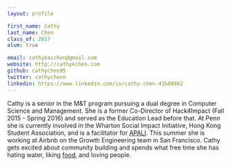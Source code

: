 ```yaml
---
layout: profile

first_name: Cathy
last_name: Chen
class_of: 2017
alum: true

email: cathykaichen@gmail.com
website: http://cathykchen.com
github: cathychen95
twitter: cathychenn
linkedin: https://www.linkedin.com/in/cathy-chen-41b88462
---
```


Cathy is a senior in the M&T program pursuing a dual degree in Computer Science and Management. She is a former Co-Director of Hack4Impact (Fall 2015 - Spring 2016) and served as the Education Lead before that. At Penn she is currently involved in the Wharton Social Impact Initiative, Hong Kong Student Association, and is a facilitator for [APALI](https://secure.www.upenn.edu/vpul/paach/programs_apali.php). This summer she is working at Airbnb on the Growth Engineering team in San Francisco. Cathy gets excited about community building and spends what free time she has hating water, liking [food](http://www.foodwithfriends.space/), and loving people.
